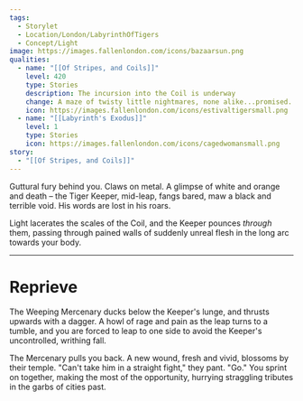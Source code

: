 ```yaml
---
tags:
  - Storylet
  - Location/London/LabyrinthOfTigers
  - Concept/Light
image: https://images.fallenlondon.com/icons/bazaarsun.png
qualities:
  - name: "[[Of Stripes, and Coils]]"
    level: 420
    type: Stories
    description: The incursion into the Coil is underway
    change: A maze of twisty little nightmares, none alike...promised.
    icon: https://images.fallenlondon.com/icons/estivaltigersmall.png
  - name: "[[Labyrinth's Exodus]]"
    level: 1
    type: Stories
    icon: https://images.fallenlondon.com/icons/cagedwomansmall.png
story:
  - "[[Of Stripes, and Coils]]"
---
```

Guttural fury behind you. Claws on metal. A glimpse of white and orange and death – the Tiger Keeper, mid-leap, fangs bared, maw a black and terrible void. His words are lost in his roars.

Light lacerates the scales of the Coil, and the Keeper pounces _through_ them, passing through pained walls of suddenly unreal flesh in the long arc towards your body.

---

# Reprieve

The Weeping Mercenary ducks below the Keeper's lunge, and thrusts upwards with a dagger. A howl of rage and pain as the leap turns to a tumble, and you are forced to leap to one side to avoid the Keeper's uncontrolled, writhing fall.

The Mercenary pulls you back. A new wound, fresh and vivid, blossoms by their temple. "Can't take him in a straight fight," they pant. "Go." You sprint on together, making the most of the opportunity, hurrying straggling tributes in the garbs of cities past.